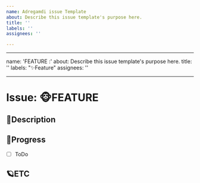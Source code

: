 ```yaml
---
name: Adregamdi issue Template
about: Describe this issue template's purpose here.
title: ''
labels: ''
assignees: ''

---
```


---
name: 'FEATURE :'
about: Describe this issue template's purpose here.
title: ''
labels: "✨Feature"
assignees: ''


---

# Issue: 🐵FEATURE

## 🎈Description

<!-- 설명을 작성하시오. -->

## 🎹Progress

- [ ] ToDo

## 🪐ETC

<!-- 비고 -->
